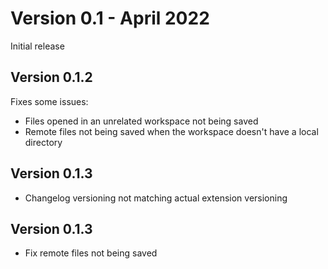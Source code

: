 # Version 0.1 - April 2022
<!-- 04/02/2022 -->
Initial release

## Version 0.1.2
<!-- 04/04/2022 -->
Fixes some issues:

- Files opened in an unrelated workspace not being saved
- Remote files not being saved when the workspace doesn't have a local directory

## Version 0.1.3
<!-- 04/05/2022 -->
- Changelog versioning not matching actual extension versioning

## Version 0.1.3
<!-- 04/06/2022 -->
- Fix remote files not being saved
